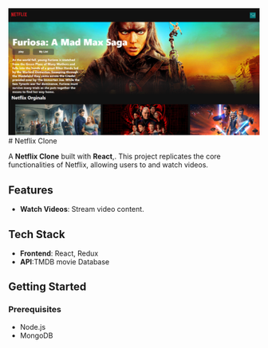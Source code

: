 <img src="https://github.com/aslahc/netflix-clone-react/blob/main/Screenshot%202024-07-12%20001757.png?raw=true" >
# Netflix Clone

A **Netflix Clone** built with **React**,. This project replicates the core functionalities of Netflix, allowing users to and watch videos.

## Features

- **Watch Videos**: Stream video content.

## Tech Stack

- **Frontend**: React, Redux
- **API**:TMDB movie Database

## Getting Started

### Prerequisites

- Node.js
- MongoDB
